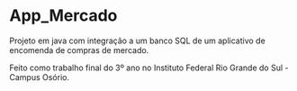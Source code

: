 # App_Mercado
Projeto em java com integração a um banco SQL de um aplicativo de encomenda de compras de mercado. 

Feito como trabalho final do 3º ano no Instituto Federal Rio Grande do Sul - Campus Osório.
